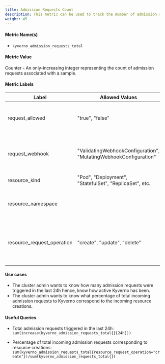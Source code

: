 ```yaml
---
title: Admission Requests Count
description: This metric can be used to track the number of admission requests which were triggered as a part of Kyverno.
weight: 45
---
```


#### Metric Name(s)

* `kyverno_admission_requests_total`

#### Metric Value

Counter - An only-increasing integer representing the count of admission requests associated with a sample.

#### Metric Labels

| Label | Allowed Values | Description |
| --- | --- | --- |
| request\_allowed | "true", "false" | If the admission review was accepeted or rejected. |
| request\_webhook | "ValidatingWebhookConfiguration", "MutatingWebhookConfiguration" | Type of webhook processing the admission review. |
| resource\_kind | "Pod", "Deployment", "StatefulSet", "ReplicaSet", etc. | Kind of this resource |
| resource\_namespace | | Namespace in which this resource lives |
| resource\_request\_operation | "create", "update", "delete" | If the requested resource is being created, updated, or deleted. |

#### Use cases

* The cluster admin wants to know how many admission requests were triggered in the last 24h hence, know how active Kyverno has been.
* The cluster admin wants to know what percentage of total incoming admission requests to Kyverno correspond to the incoming resource creations.

#### Useful Queries

* Total admission requests triggered in the last 24h:<br> 
`sum(increase(kyverno_admission_requests_total{}[24h]))`

* Percentage of total incoming admission requests corresponding to resource creations:<br>
`sum(kyverno_admission_requests_total{resource_request_operation="create"})/sum(kyverno_admission_requests_total{})`